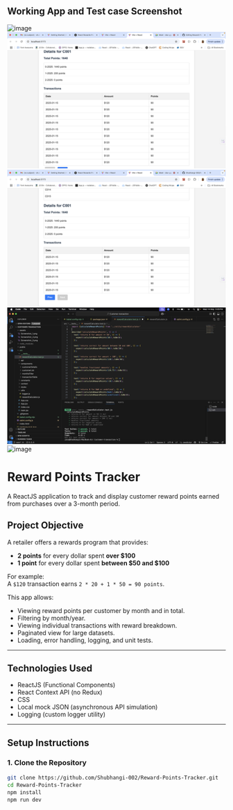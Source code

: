 ## Working App and Test case Screenshot

![image](https://github.com/user-attachments/assets/6a344854-df95-4319-aca5-b36c4e9f1b89)
![App Screenshot 2](assets/Screenshot_2.png)
![App Screenshot 3](assets/Screenshot_3.png)
![App Screenshot 4](assets/Screenshot_5.png)
![image](https://github.com/user-attachments/assets/8b04e7f5-9465-4c3a-8902-21a07c358b75)

# Reward Points Tracker 

A ReactJS application to track and display customer reward points earned from purchases over a 3-month period.

## Project Objective

A retailer offers a rewards program that provides:
- **2 points** for every dollar spent **over $100**
- **1 point** for every dollar spent **between $50 and $100**

For example:  
A `$120` transaction earns `2 * 20 + 1 * 50 = 90 points`.

This app allows:
- Viewing reward points per customer by month and in total.
- Filtering by month/year.
- Viewing individual transactions with reward breakdown.
- Paginated view for large datasets.
- Loading, error handling, logging, and unit tests.

---

## Technologies Used

- ReactJS (Functional Components)
- React Context API (no Redux)
- CSS
- Local mock JSON (asynchronous API simulation)
- Logging (custom logger utility)

---

## Setup Instructions

### 1. Clone the Repository
```bash
git clone https://github.com/Shubhangi-002/Reward-Points-Tracker.git
cd Reward-Points-Tracker
npm install
npm run dev










